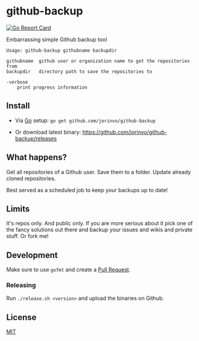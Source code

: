 # github-backup

[![Go Report Card](https://goreportcard.com/badge/github.com/jorinvo/github-backup)](https://goreportcard.com/report/github.com/jorinvo/github-backup)


Embarrassing simple Github backup tool

    Usage: github-backup githubname backupdir

    githubname  github user or organization name to get the repositories from
    backupdir   directory path to save the repositories to
    
    -verbose
    	print progress information


## Install

- Via [Go](https://golang.org/) setup: `go get github.com/jorinvo/github-backup`

- Or download latest binary: https://github.com/jorinvo/github-backup/releases


## What happens?

Get all repositories of a Github user.
Save them to a folder.
Update already cloned repositories.

Best served as a scheduled job to keep your backups up to date!


## Limits

It's repos only. And public only.
If you are more serious about it pick one of the fancy solutions out there
and backup your issues and wikis and private stuff.
Or fork me!


## Development

Make sure to use `gofmt` and create a [Pull Request](https://github.com/jorinvo/github-backup/pulls).

### Releasing

Run `./release.sh <version>` and upload the binaries on Github.


## License

[MIT](./LICENSE)

